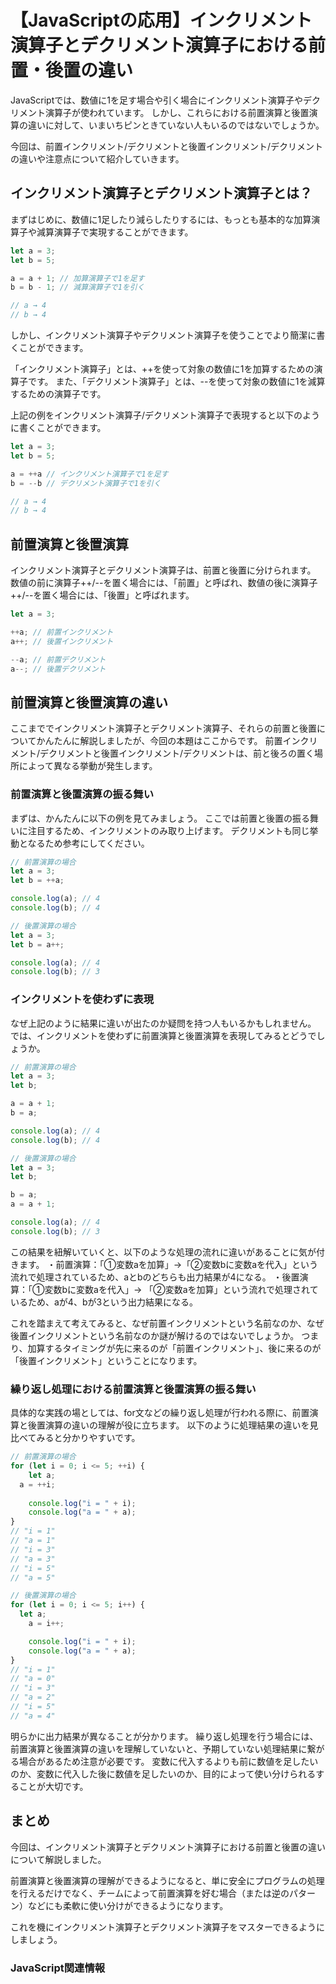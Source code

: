 # 【JavaScriptの応用】インクリメント演算子とデクリメント演算子における前置・後置の違い

JavaScriptでは、数値に1を足す場合や引く場合にインクリメント演算子やデクリメント演算子が使われています。
しかし、これらにおける前置演算と後置演算の違いに対して、いまいちピンときていない人もいるのではないでしょうか。

今回は、前置インクリメント/デクリメントと後置インクリメント/デクリメントの違いや注意点について紹介していきます。

## インクリメント演算子とデクリメント演算子とは？
まずはじめに、数値に1足したり減らしたりするには、もっとも基本的な加算演算子や減算演算子で実現することができます。
```javascript
let a = 3;
let b = 5;

a = a + 1; // 加算演算子で1を足す
b = b - 1; // 減算演算子で1を引く

// a → 4
// b → 4
```

しかし、インクリメント演算子やデクリメント演算子を使うことでより簡潔に書くことができます。

「インクリメント演算子」とは、++を使って対象の数値に1を加算するための演算子です。
また、「デクリメント演算子」とは、--を使って対象の数値に1を減算するための演算子です。

上記の例をインクリメント演算子/デクリメント演算子で表現すると以下のように書くことができます。
```javascript
let a = 3;
let b = 5;

a = ++a // インクリメント演算子で1を足す
b = --b // デクリメント演算子で1を引く

// a → 4
// b → 4
```

## 前置演算と後置演算
インクリメント演算子とデクリメント演算子は、前置と後置に分けられます。
数値の前に演算子++/--を置く場合には、「前置」と呼ばれ、数値の後に演算子++/--を置く場合には、「後置」と呼ばれます。
```javascript
let a = 3;

++a; // 前置インクリメント
a++; // 後置インクリメント

--a; // 前置デクリメント
a--; // 後置デクリメント
```

## 前置演算と後置演算の違い
ここまででインクリメント演算子とデクリメント演算子、それらの前置と後置についてかんたんに解説しましたが、今回の本題はここからです。
前置インクリメント/デクリメントと後置インクリメント/デクリメントは、前と後ろの置く場所によって異なる挙動が発生します。

### 前置演算と後置演算の振る舞い
まずは、かんたんに以下の例を見てみましょう。
ここでは前置と後置の振る舞いに注目するため、インクリメントのみ取り上げます。
デクリメントも同じ挙動となるため参考にしてください。
```javascript
// 前置演算の場合
let a = 3;
let b = ++a;

console.log(a); // 4
console.log(b); // 4
```

```javascript
// 後置演算の場合
let a = 3;
let b = a++;

console.log(a); // 4
console.log(b); // 3
```

### インクリメントを使わずに表現
なぜ上記のように結果に違いが出たのか疑問を持つ人もいるかもしれません。
では、インクリメントを使わずに前置演算と後置演算を表現してみるとどうでしょうか。
```javascript
// 前置演算の場合
let a = 3;
let b;

a = a + 1;
b = a;

console.log(a); // 4
console.log(b); // 4
```

```javascript
// 後置演算の場合
let a = 3;
let b;

b = a;
a = a + 1;

console.log(a); // 4
console.log(b); // 3
```

この結果を紐解いていくと、以下のような処理の流れに違いがあることに気が付きます。
・前置演算：「①変数aを加算」→「②変数bに変数aを代入」という流れで処理されているため、aとbのどちらも出力結果が4になる。
・後置演算：「①変数bに変数aを代入」→ 「②変数aを加算」という流れで処理されているため、aが4、bが3という出力結果になる。

これを踏まえて考えてみると、なぜ前置インクリメントという名前なのか、なぜ後置インクリメントという名前なのか謎が解けるのではないでしょうか。
つまり、加算するタイミングが先に来るのが「前置インクリメント」、後に来るのが「後置インクリメント」ということになります。

### 繰り返し処理における前置演算と後置演算の振る舞い
具体的な実践の場としては、for文などの繰り返し処理が行われる際に、前置演算と後置演算の違いの理解が役に立ちます。
以下のように処理結果の違いを見比べてみると分かりやすいです。
```javascript
// 前置演算の場合
for (let i = 0; i <= 5; ++i) {
	let a;
  a = ++i;
	
	console.log("i = " + i);
	console.log("a = " + a);
}
// "i = 1"
// "a = 1"
// "i = 3"
// "a = 3"
// "i = 5"
// "a = 5"
```

```javascript
// 後置演算の場合
for (let i = 0; i <= 5; i++) {
  let a;
	a = i++;

	console.log("i = " + i);
	console.log("a = " + a);
}
// "i = 1"
// "a = 0"
// "i = 3"
// "a = 2"
// "i = 5"
// "a = 4"
```

明らかに出力結果が異なることが分かります。
繰り返し処理を行う場合には、前置演算と後置演算の違いを理解していないと、予期していない処理結果に繋がる場合があるため注意が必要です。
変数に代入するよりも前に数値を足したいのか、変数に代入した後に数値を足したいのか、目的によって使い分けられるすることが大切です。

## まとめ
今回は、インクリメント演算子とデクリメント演算子における前置と後置の違いについて解説しました。

前置演算と後置演算の理解ができるようになると、単に安全にプログラムの処理を行えるだけでなく、チームによって前置演算を好む場合（または逆のパターン）などにも柔軟に使い分けができるようになります。

これを機にインクリメント演算子とデクリメント演算子をマスターできるようにしましょう。

### JavaScript関連情報
<a clink src="https://tcd-theme.com/2021/12/javascript-this.html"></a>
<a clink src="https://tcd-theme.com/2021/12/javascript-call-apply.html"></a>
<a clink src="https://tcd-theme.com/2021/12/javascript-bind.html"></a>